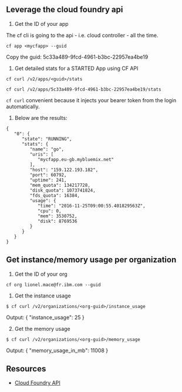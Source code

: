 ## Leverage the cloud foundry api

1. Get the ID of your app

  The cf cli is going to the api - i.e. cloud controller - all the time.

  ```
  cf app <mycfapp> --guid
  ```
  
  Copy the guid: 5c33a489-9fcd-4961-b3bc-22957ea4be19
  
1. Get detailed stats for a STARTED App using CF API

  ```
  cf curl /v2/apps/<guid>/stats
  
  cf curl /v2/apps/5c33a489-9fcd-4961-b3bc-22957ea4be19/stats
  ```
  
  `cf curl` convenient because it injects your bearer token from the login automatically.

1. Below are the results:

  ```
  {
     "0": {
        "state": "RUNNING",
        "stats": {
           "name": "go",
           "uris": [
              "mycfapp.eu-gb.mybluemix.net"
           ],
           "host": "159.122.193.182",
           "port": 60792,
           "uptime": 241,
           "mem_quota": 134217728,
           "disk_quota": 1073741824,
           "fds_quota": 16384,
           "usage": {
              "time": "2016-11-25T09:00:55.401829563Z",
              "cpu": 0,
              "mem": 3530752,
              "disk": 8769536
           }
        }
     }
  }
  ```

## Get instance/memory usage per organization

1. Get the ID of your org

```
cf org lionel.mace@fr.ibm.com --guid
```

1. Get the instance usage

```
$ cf curl /v2/organizations/<org-guid>/instance_usage
```

Output:
{
   "instance_usage": 25
}

2. Get the memory usage

```
$ cf curl /v2/organizations/<org-guid>/memory_usage
```

Output:
{
   "memory_usage_in_mb": 11008
}


## Resources

- [Cloud Foundry API](https://apidocs.cloudfoundry.org/235/#)